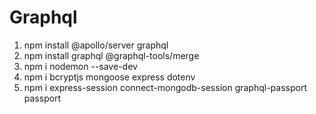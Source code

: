 # Graphql

1. npm install @apollo/server graphql
2. npm install graphql @graphql-tools/merge
3. npm i nodemon --save-dev
4. npm i bcryptjs mongoose express dotenv
5. npm i express-session  connect-mongodb-session graphql-passport passport 
